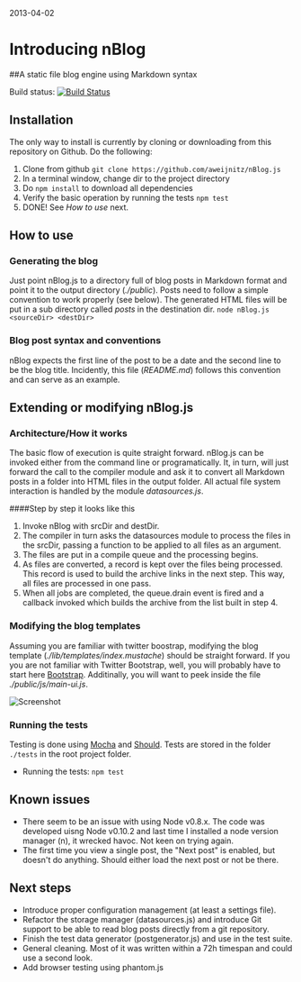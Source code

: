 2013-04-02
# Introducing nBlog
##A static file blog engine using Markdown syntax

Build status: [![Build Status](https://travis-ci.org/aweijnitz/nBlog.js.png)](https://travis-ci.org/aweijnitz/nBlog.js)

## Installation
The only way to install is currently by cloning or downloading from this repository on Github. Do the following:

1. Clone from github `git clone https://github.com/aweijnitz/nBlog.js`
2. In a terminal window, change dir to the project directory
3. Do `npm install` to download all dependencies
4. Verify the basic operation by running the tests `npm test`
5. DONE! See *How to use* next.

## How to use

### Generating the blog
Just point nBlog.js to a directory full of blog posts in Markdown format and point it to the output directory (*./public*). Posts need to follow a simple convention to work properly (see below). The generated HTML files will be put in a sub directory called *posts* in the destination dir.
`node nBlog.js <sourceDir> <destDir>`

### Blog post syntax and conventions
nBlog expects the first line of the post to be a date and the second line to be the blog title. Incidently, this file (*README.md*) follows this convention and can serve as an example.

## Extending or modifying nBlog.js

### Architecture/How it works
The basic flow of execution is quite straight forward. nBlog.js can be invoked either from the command line or programatically. It, in turn, will just forward the call to the compiler module and ask it to convert all Markdown posts in a folder into HTML files in the output folder. All actual file system interaction is handled by the module *datasources.js*. 

####Step by step it looks like this
1. Invoke nBlog with srcDir and destDir.
2. The compiler in turn asks the datasources module to process the files in the srcDir, passing a function to be applied to all files as an argument.
3. The files are put in a compile queue and the processing begins.
4. As files are converted, a record is kept over the files being processed. This record is used to build the archive links in the next step. This way, all files are processed in one pass.
5. When all jobs are completed, the queue.drain event is fired and a callback invoked which builds the archive from the list built in step 4.

### Modifying the blog templates
Assuming you are familiar with twitter boostrap, modifying the blog template (*./lib/templates/index.mustache*) should be straight forward. If you you are not familiar with Twitter Bootstrap, well, you will probably have to start here [Bootstrap](http://twitter.github.com/bootstrap/). Additinally, you will want to peek inside the file *./public/js/main-ui.js*.


![Screenshot](http://i.imgur.com/XpKqRRP.png)


### Running the tests
Testing is done using [Mocha](http://visionmedia.github.com/mocha/) and [Should](https://github.com/visionmedia/should.js). Tests are stored in the folder `./tests` in the root project folder.

* Running the tests: `npm test`

## Known issues
- There seem to be an issue with using Node v0.8.x. The code was developed uisng Node v0.10.2 and last time I installed a node version manager (n), it wrecked havoc. Not keen on trying again.
- The first time you view a single post, the "Next post" is enabled, but doesn't do anything. Should either load the next post or not be there. 


## Next steps
- Introduce proper configuration management (at least a settings file).
- Refactor the storage manager (datasources.js) and introduce Git support to be able to read blog posts directly from a git repository.
- Finish the test data generator (postgenerator.js) and use in the test suite.
- General cleaning. Most of it was written within a 72h timespan and could use a second look.
- Add browser testing using phantom.js

